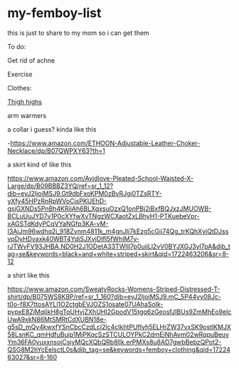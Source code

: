 # my-femboy-list
this is just to share to my mom so i can get them

To do:

Get rid of achne 

Exercise

Clothes:

[Thigh highs](https://www.amazon.com/Striped-Cotton-School-Halloween-Christmas/dp/B0D59XJNQZ/ref=mp_s_a_1_1_sspa?crid=2OEETH9OXUKOZ&dib=eyJ2IjoiMSJ9.z9lpF9ASPhOI1zPF_Zjkf__xzwcLBrku23YN5lImHDEkkOahax-A-P8PQtVl_DsgrzE7yZtonzJoKnyuXrtku48wAAsptTUtcv89U57qfWMB1N5VFaSgQJ9iKaFIPybSIR3Ak4rjWQp8KohkRuQV2qw6FApVexc9QFu9JWJDGtNRyQ7D3j_-KjjK1NleaqX0njFZS6iQL9nQ0X6p1K7XDyNwQMr-jjiZL7Ty2jaxhowqDhxsNq1zg2i1esZkdz0WsU-B60FzqavVlWvv84Mcm_BRG5OJkf4AtI8r5Sn2bhA.HjIN-QIkuM7zH6KIyJd2dDglTo5UPSegSSwEOozdk10&dib_tag=se&keywords=black+and+white+thigh+highs&qid=1725632387&sprefix=black+and+white+thigh+%2Caps%2C107&sr=8-1-spons&sp_csd=d2lkZ2V0TmFtZT1zcF9waG9uZV9zZWFyY2hfYXRm&psc=1) 

arm warmers

a collar i guess? kinda like this 

-https://www.amazon.com/ETHOON-Adjustable-Leather-Choker-Necklace/dp/B07QWPXY63?th=1

a skirt kind of like this

https://www.amazon.com/Avidlove-Pleated-School-Waisted-X-Large/dp/B09BBBZ3YQ/ref=sr_1_12?dib=eyJ2IjoiMSJ9.Gt9dbFxoKPM0zBvRJgi0TZsRTY-yXfy45HPzRnRpWVoCjsPKUEhD-gsjGXNDs5PnBh4KRijAh6BLXgxsuOzxQ1onPBj2iBxfBQJxzJMUOWB-BCLuUuJYD7v1P0cXYfwXvTNgzWCXaotZxLBhyH1-PTKuebeVpr-xAGSTdKdyPCqVYaNGfp3KA-vM-I3AiJm96wdhq2j_918Zvnm4811k_m4gnJIj7kEzg5cGii74Qg_trKQhXyiQtDJssvpDyHDvaxk40WBT4YdiSJXvjDIfl5fWhIM7v-rJTWvFV93JHBA.ND0H2J1ODetA33TWIIl7p0uiiLl2vV0BYJXGJ3yl7pA&dib_tag=se&keywords=black+and+white+striped+skirt&qid=1722463206&sr=8-12

a shirt like this 

https://www.amazon.com/SweatyRocks-Womens-Striped-Distressed-T-shirt/dp/B075WS8K8P/ref=sr_1_160?dib=eyJ2IjoiMSJ9.mC_5P44yy08Jc-t0o-f8X7ttosAYLl1O2ctgbEVJOZS1osate07UAhaSoIk-pypxE8ZjMqIikH8gTqUHvjZXhUHI2GpodV15tgq6zGeosfJIBUs9ZmMhEo9elcUwA9xkN86MtSMRtCdXUBN18e-g5sD_mQy4kwxfYSnCbcCzdLci2lc4cIkhtPUfIyh5ELHrZW37vxSK9ostlKMJX58LsnKC_qmHdfuBuip1MjPKqcSzSTCULOYPkC2dmEiNhAvm02wRqpuBeuvYm36FA0yuxxnsojCsjyMQcXQbQRb8lIk.erPMXs8u8AD7gwbBebzQPot2-QSG8M2hYcEelsctL0s&dib_tag=se&keywords=femboy+clothing&qid=1722463027&sr=8-160
